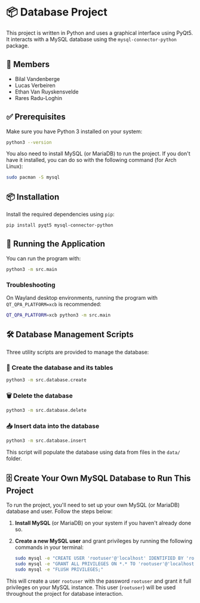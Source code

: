 # 📦 Database Project

This project is written in Python and uses a graphical interface using PyQt5. It interacts with a MySQL database using the `mysql-connector-python` package.

## 👥 Members

- Bilal Vandenberge
- Lucas Verbeiren
- Ethan Van Ruyskensvelde
- Rares Radu-Loghin

## ✅ Prerequisites

Make sure you have Python 3 installed on your system:

```sh
python3 --version
```

You also need to install MySQL (or MariaDB) to run the project. If you don't have it installed, you can do so with the following command (for Arch Linux):

```sh
sudo pacman -S mysql
```

## 📦 Installation

Install the required dependencies using `pip`:

```sh
pip install pyqt5 mysql-connector-python
```

## 🚀 Running the Application

You can run the program with:

```sh
python3 -m src.main
```

### Troubleshooting

On Wayland desktop environments, running the program with `QT_QPA_PLATFORM=xcb` is recommended:

```sh
QT_QPA_PLATFORM=xcb python3 -m src.main
```

## 🛠️ Database Management Scripts

Three utility scripts are provided to manage the database:

### 📌 Create the database and its tables

```sh
python3 -m src.database.create
```

### 🗑️ Delete the database

```sh
python3 -m src.database.delete
```

### 📥 Insert data into the database

```sh
python3 -m src.database.insert
```

This script will populate the database using data from files in the `data/` folder.

## 🗄️ Create Your Own MySQL Database to Run This Project

To run the project, you'll need to set up your own MySQL (or MariaDB) database and user. Follow the steps below:

1. **Install MySQL** (or MariaDB) on your system if you haven't already done so.

2. **Create a new MySQL user** and grant privileges by running the following commands in your terminal:

    ```sh
    sudo mysql -e "CREATE USER 'rootuser'@'localhost' IDENTIFIED BY 'rootuser';"
    sudo mysql -e "GRANT ALL PRIVILEGES ON *.* TO 'rootuser'@'localhost' WITH GRANT OPTION;"
    sudo mysql -e "FLUSH PRIVILEGES;"
    ```

This will create a user `rootuser` with the password `rootuser` and grant it full privileges on your MySQL instance. This user (`rootuser`) will be used throughout the project for database interaction.
